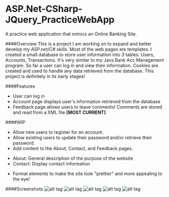 # ASP.Net-CSharp-JQuery_PracticeWebApp
A practice web application that mimics an Online Banking Site.

####Overview
This is a project I am working on to expand and better develop my ASP.net/C# skills. Most of the web pages are templates. I created a small
 database to store user information into 3 tables: Users, Accounts, Transactions. It's very similar to my Java Bank Acc Management program. So 
 far a user can log in and view their information. Cookies are created and used to handle any data retrieved from the database. This project is 
 definitely in its early stages! 
 
####Features
* User can log in
* Account page displays user's information retrieved from the database
* Feedback page allows users to leave comments! Comments are stored and read from a XML file **[MOST CURRENT]**
 
####WIP
 * Allow new users to register for an account.
 * Allow existing users to update their password and/or retrieve their password.
 * Add content to the About, Contact, and Feedback pages.
  - About: General description of the purpose of the website
  - Contact: Display contact information
* Format elements to make the site look "prettier" and more appealing to the eye!
  
####Screenshots
![alt tag](https://lh3.googleusercontent.com/lt6wXkHoQsCPV2FzVZlDjo1u95xUpEcB0nMElG1HJeI=w863-h934-no)
![alt tag](https://lh3.googleusercontent.com/a9218scPcidHBrSWTBVU0vPTiCp5sFu6zRuSj4HPG9k=w863-h934-no)
![alt tag](https://lh3.googleusercontent.com/cpMSyKO5iyR0Xc9OnuwQeBvtuJkRFxuco0H4YLRJKWU=w863-h934-no)
![alt tag](https://lh3.googleusercontent.com/YbH6Gc2QpJA06GAdmD-gfTIW2IhKlq8OtjflLcA-Aps=w863-h934-no)
![alt tag](https://lh3.googleusercontent.com/xW1uIJhVbEl8Lh1wDI0phPuCyjrqxhfZUXBY4he-Zr8=w863-h934-no)
